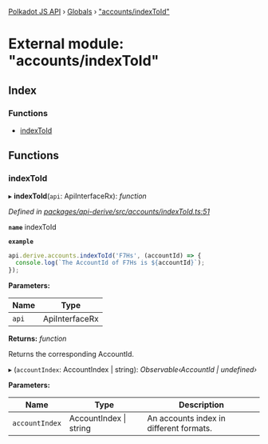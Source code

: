 [Polkadot JS API](../README.md) › [Globals](../globals.md) › ["accounts/indexToId"](_accounts_indextoid_.md)

# External module: "accounts/indexToId"

## Index

### Functions

* [indexToId](_accounts_indextoid_.md#indextoid)

## Functions

###  indexToId

▸ **indexToId**(`api`: ApiInterfaceRx): *function*

*Defined in [packages/api-derive/src/accounts/indexToId.ts:51](https://github.com/polkadot-js/api/blob/52ffa175a9/packages/api-derive/src/accounts/indexToId.ts#L51)*

**`name`** indexToId

**`example`** 
<BR>

```javascript
api.derive.accounts.indexToId('F7Hs', (accountId) => {
  console.log(`The AccountId of F7Hs is ${accountId}`);
});
```

**Parameters:**

Name | Type |
------ | ------ |
`api` | ApiInterfaceRx |

**Returns:** *function*

Returns the corresponding AccountId.

▸ (`accountIndex`: AccountIndex | string): *Observable‹AccountId | undefined›*

**Parameters:**

Name | Type | Description |
------ | ------ | ------ |
`accountIndex` | AccountIndex &#124; string | An accounts index in different formats. |
